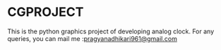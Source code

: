 # CGPROJECT
This is the python graphics project of developing analog clock.
For any queries, you can mail me :pragyanadhikari961@gmail.com
